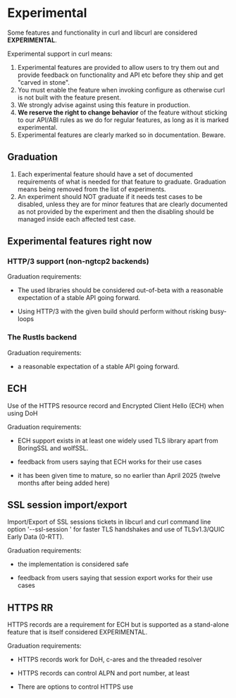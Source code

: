 <!--
Copyright (C) Daniel Stenberg, <daniel@haxx.se>, et al.

SPDX-License-Identifier: curl
-->

# Experimental

Some features and functionality in curl and libcurl are considered
**EXPERIMENTAL**.

Experimental support in curl means:

1. Experimental features are provided to allow users to try them out and
   provide feedback on functionality and API etc before they ship and get
   "carved in stone".
2. You must enable the feature when invoking configure as otherwise curl is
   not built with the feature present.
3. We strongly advise against using this feature in production.
4. **We reserve the right to change behavior** of the feature without sticking
   to our API/ABI rules as we do for regular features, as long as it is marked
   experimental.
5. Experimental features are clearly marked so in documentation. Beware.

## Graduation

1. Each experimental feature should have a set of documented requirements of
   what is needed for that feature to graduate. Graduation means being removed
   from the list of experiments.
2. An experiment should NOT graduate if it needs test cases to be disabled,
   unless they are for minor features that are clearly documented as not
   provided by the experiment and then the disabling should be managed inside
   each affected test case.

## Experimental features right now

###  HTTP/3 support (non-ngtcp2 backends)

Graduation requirements:

- The used libraries should be considered out-of-beta with a reasonable
  expectation of a stable API going forward.

- Using HTTP/3 with the given build should perform without risking busy-loops

### The Rustls backend

Graduation requirements:

- a reasonable expectation of a stable API going forward.

## ECH

Use of the HTTPS resource record and Encrypted Client Hello (ECH) when using
DoH

Graduation requirements:

- ECH support exists in at least one widely used TLS library apart from
  BoringSSL and wolfSSL.

- feedback from users saying that ECH works for their use cases

- it has been given time to mature, so no earlier than April 2025 (twelve
  months after being added here)

## SSL session import/export

Import/Export of SSL sessions tickets in libcurl and curl command line
option '--ssl-session <filename>' for faster TLS handshakes and use
of TLSv1.3/QUIC Early Data (0-RTT).

Graduation requirements:

- the implementation is considered safe

- feedback from users saying that session export works for their use cases

## HTTPS RR

HTTPS records are a requirement for ECH but is supported as a stand-alone
feature that is itself considered EXPERIMENTAL.

Graduation requirements:

- HTTPS records work for DoH, c-ares and the threaded resolver

- HTTPS records can control ALPN and port number, at least

- There are options to control HTTPS use
